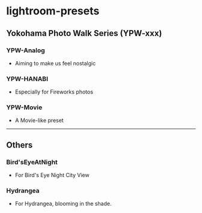# lightroom-presets

## Yokohama Photo Walk Series (YPW-xxx)

### YPW-Analog
- Aiming to make us feel nostalgic

### YPW-HANABI
- Especially for Fireworks photos

### YPW-Movie

- A Movie-like preset

---

## Others

### Bird'sEyeAtNight

- For Bird's Eye Night City View

### Hydrangea

- For Hydrangea, blooming in the shade.
